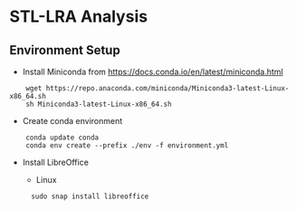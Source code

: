 # STL-LRA Analysis

## Environment Setup

* Install Miniconda from https://docs.conda.io/en/latest/miniconda.html
```shell script
    wget https://repo.anaconda.com/miniconda/Miniconda3-latest-Linux-x86_64.sh
    sh Miniconda3-latest-Linux-x86_64.sh
```

* Create conda environment
```shell script
    conda update conda
    conda env create --prefix ./env -f environment.yml
```

* Install LibreOffice

    * Linux    
    ```shell script
      sudo snap install libreoffice
    ```